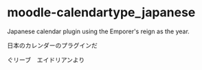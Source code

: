 moodle-calendartype_japanese
============================

Japanese calendar plugin using the Emporer's reign as the year.

日本のカレンダーのプラグインだ

ぐリーブ　エイドリアンより
